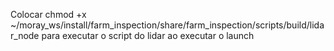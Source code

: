 Colocar chmod +x ~/moray_ws/install/farm_inspection/share/farm_inspection/scripts/build/lidar_node para executar o script do lidar ao executar o launch

